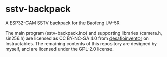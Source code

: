 # sstv-backpack
A ESP32-CAM SSTV backpack for the Baofeng UV-5R

The main program (sstv-backpack.ino) and supporting libraries (camera.h, sin256.h) are licensed as CC BY-NC-SA 4.0 from [desafioinventor](https://www.instructables.com/SSTV-Capsule-V2-for-High-Altitude-Balloons/) on Instructables. The remaining contents of this repository are designed by myself, and are licensed under the GPL-2.0 license.
